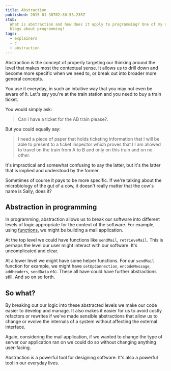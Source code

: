 ```yaml
---
title: Abstraction
published: 2015-01-30T02:30:53.235Z
stub:
  What is abstraction and how does it apply to programming? One of my original
  blogs about programming!
tags:
  - explainers
  - c
  - abstraction
---
```


Abstraction is the concept of properly targeting our thinking around the level
that makes most the contextual sense. It allows us to drill down and become more
specific when we need to, or break out into broader more general concepts.

You use it everyday, in such an intuitive way that you may not even be aware of
it. Let's say you're at the train station and you need to buy a train ticket.

You would simply ask:

> Can I have a ticket for the AB train please?.

But you could equally say:

> I need a piece of paper that holds ticketing information that I will be able
> to present to a ticket inspector which proves that I I am allowed to travel on
> the train from A to B and only on this train and on no other.

It's impractical and somewhat confusing to say the latter, but it's the latter
that is implied and understood by the former.

Sometimes of course it pays to be more specific. If we're talking about the
microbiology of the gut of a cow, it doesn't really matter that the cow's name
is Sally, does it?

## Abstraction in programming

In programming, abstraction allows us to break our software into different
levels of logic appropriate for the context of the software. For example, using
[functions](17_functions.html), we might be building a mail application.

At the top level we could have functions like `sendMail`, `retrieveMail`. This
is perhaps the level our user might interact with our software. It's
uncomplicated and clear.

At a lower level we might have some helper functions. For our `sendMail`
function for example, we might have `setUpConnection`, `encodeMessage`,
`addHeaders`, `sendData` etc. These all have could have further abstractions
still. And so on so forth.

## So what?

By breaking out our logic into these abstracted levels we make our code easier
to develop and manage. It also makes it easier for us to avoid costly refactors
or rewrites if we've made sensible abstractions that allow us to change or
evolve the internals of a system without affecting the external interface.

Again, considering the mail application, if we wanted to change the type of
server our application ran on we could do so without changing anything
user-facing.

Abstraction is a powerful tool for designing software. It's also a powerful tool
in our everyday lives.
